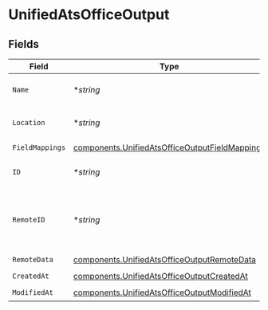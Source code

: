 # UnifiedAtsOfficeOutput


## Fields

| Field                                                                                                            | Type                                                                                                             | Required                                                                                                         | Description                                                                                                      |
| ---------------------------------------------------------------------------------------------------------------- | ---------------------------------------------------------------------------------------------------------------- | ---------------------------------------------------------------------------------------------------------------- | ---------------------------------------------------------------------------------------------------------------- |
| `Name`                                                                                                           | **string*                                                                                                        | :heavy_minus_sign:                                                                                               | The name of the office                                                                                           |
| `Location`                                                                                                       | **string*                                                                                                        | :heavy_minus_sign:                                                                                               | The location of the office                                                                                       |
| `FieldMappings`                                                                                                  | [components.UnifiedAtsOfficeOutputFieldMappings](../../models/components/unifiedatsofficeoutputfieldmappings.md) | :heavy_check_mark:                                                                                               | N/A                                                                                                              |
| `ID`                                                                                                             | **string*                                                                                                        | :heavy_minus_sign:                                                                                               | The UUID of the office                                                                                           |
| `RemoteID`                                                                                                       | **string*                                                                                                        | :heavy_minus_sign:                                                                                               | The remote ID of the office in the context of the 3rd Party                                                      |
| `RemoteData`                                                                                                     | [components.UnifiedAtsOfficeOutputRemoteData](../../models/components/unifiedatsofficeoutputremotedata.md)       | :heavy_check_mark:                                                                                               | N/A                                                                                                              |
| `CreatedAt`                                                                                                      | [components.UnifiedAtsOfficeOutputCreatedAt](../../models/components/unifiedatsofficeoutputcreatedat.md)         | :heavy_check_mark:                                                                                               | N/A                                                                                                              |
| `ModifiedAt`                                                                                                     | [components.UnifiedAtsOfficeOutputModifiedAt](../../models/components/unifiedatsofficeoutputmodifiedat.md)       | :heavy_check_mark:                                                                                               | N/A                                                                                                              |